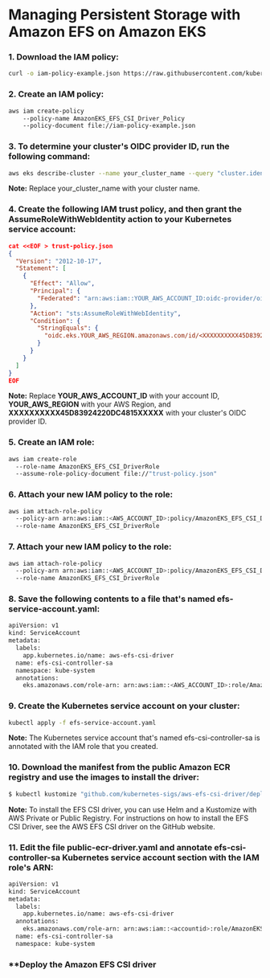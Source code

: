 # Managing Persistent Storage with Amazon EFS on Amazon EKS

### **1. Download the IAM policy:**
```bash
curl -o iam-policy-example.json https://raw.githubusercontent.com/kubernetes-sigs/aws-efs-csi-driver/master/docs/iam-policy-example.json

```

### **2. Create an IAM policy:**
```bash
aws iam create-policy 
    --policy-name AmazonEKS_EFS_CSI_Driver_Policy 
    --policy-document file://iam-policy-example.json
```
### **3. To determine your cluster's OIDC provider ID, run the following command:**
```bash
aws eks describe-cluster --name your_cluster_name --query "cluster.identity.oidc.issuer" --output text
```
**Note:** Replace your_cluster_name with your cluster name.

### **4. Create the following IAM trust policy, and then grant the AssumeRoleWithWebIdentity action to your Kubernetes service account:**
```json
cat <<EOF > trust-policy.json
{
  "Version": "2012-10-17",
  "Statement": [
    {
      "Effect": "Allow",
      "Principal": {
        "Federated": "arn:aws:iam::YOUR_AWS_ACCOUNT_ID:oidc-provider/oidc.eks.YOUR_AWS_REGION.amazonaws.com/id/<XXXXXXXXXX45D83924220DC4815XXXXX>"
      },
      "Action": "sts:AssumeRoleWithWebIdentity",
      "Condition": {
        "StringEquals": {
          "oidc.eks.YOUR_AWS_REGION.amazonaws.com/id/<XXXXXXXXXX45D83924220DC4815XXXXX>:sub": "system:serviceaccount:kube-system:efs-csi-controller-sa"
        }
      }
    }
  ]
}
EOF
```
**Note:** Replace **YOUR_AWS_ACCOUNT_ID** with your account ID, **YOUR_AWS_REGION** with your AWS Region, and **XXXXXXXXXX45D83924220DC4815XXXXX** with your cluster's OIDC provider ID.

### **5. Create an IAM role:**
```bash
aws iam create-role 
  --role-name AmazonEKS_EFS_CSI_DriverRole 
  --assume-role-policy-document file://"trust-policy.json"
```
### **6. Attach your new IAM policy to the role:**
```bash
aws iam attach-role-policy 
  --policy-arn arn:aws:iam::<AWS_ACCOUNT_ID>:policy/AmazonEKS_EFS_CSI_Driver_Policy 
  --role-name AmazonEKS_EFS_CSI_DriverRole
```
### **7. Attach your new IAM policy to the role:**
```bash
aws iam attach-role-policy 
  --policy-arn arn:aws:iam::<AWS_ACCOUNT_ID>:policy/AmazonEKS_EFS_CSI_Driver_Policy 
  --role-name AmazonEKS_EFS_CSI_DriverRole
```
### **8. Save the following contents to a file that's named efs-service-account.yaml:**
```bash
apiVersion: v1
kind: ServiceAccount
metadata:
  labels:
    app.kubernetes.io/name: aws-efs-csi-driver
  name: efs-csi-controller-sa
  namespace: kube-system
  annotations:
    eks.amazonaws.com/role-arn: arn:aws:iam::<AWS_ACCOUNT_ID>:role/AmazonEKS_EFS_CSI_DriverRole
```
### **9. Create the Kubernetes service account on your cluster:**
```bash
kubectl apply -f efs-service-account.yaml
```
**Note:** The Kubernetes service account that's named efs-csi-controller-sa is annotated with the IAM role that you created.
### **10. Download the manifest from the public Amazon ECR registry and use the images to install the driver:**
```bash
$ kubectl kustomize "github.com/kubernetes-sigs/aws-efs-csi-driver/deploy/kubernetes/overlays/stable/?ref=release-1.5" > public-ecr-driver.yaml
```
**Note:** To install the EFS CSI driver, you can use Helm and a Kustomize with AWS Private or Public Registry. For instructions on how to install the EFS CSI Driver, see the AWS EFS CSI driver on the GitHub website.

### **11.** Edit the file **public-ecr-driver.yaml** and annotate **efs-csi-controller-sa** Kubernetes service account section with the IAM role's ARN:
```bash
apiVersion: v1
kind: ServiceAccount
metadata:
  labels:
    app.kubernetes.io/name: aws-efs-csi-driver
  annotations:
    eks.amazonaws.com/role-arn: arn:aws:iam::<accountid>:role/AmazonEKS_EFS_CSI_DriverRole
  name: efs-csi-controller-sa
  namespace: kube-system
```
### **Deploy the Amazon EFS CSI driver